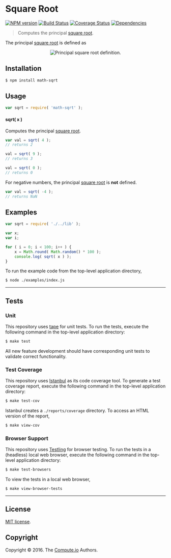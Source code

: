Square Root
===
[![NPM version][npm-image]][npm-url] [![Build Status][build-image]][build-url] [![Coverage Status][coverage-image]][coverage-url] [![Dependencies][dependencies-image]][dependencies-url]

> Computes the principal [square root][square-root].

The principal [square root][square-root] is defined as

<div class="equation" align="center" data-raw-text="\sqrt{x^2} = \begin{matrix} x, &amp; \textrm{if}\ x \geq 0\end{matrix}" data-equation="eq:principal_square_root">
	<img src="https://cdn.rawgit.com/math-io/sqrt/8e7861b1a304c4589279000f58c7f044c9dfedde/docs/img/eqn.svg" alt="Principal square root definition.">
	<br>
</div>


## Installation

``` bash
$ npm install math-sqrt
```


## Usage

``` javascript
var sqrt = require( 'math-sqrt' );
```

#### sqrt( x )

Computes the principal [square root][square-root].

``` javascript
var val = sqrt( 4 );
// returns 2

val = sqrt( 9 );
// returns 3

val = sqrt( 0 );
// returns 0
```

For negative numbers, the principal [square root][square-root] is __not__ defined.

``` javascript
var val = sqrt( -4 );
// returns NaN
```


## Examples

``` javascript
var sqrt = require( './../lib' );

var x;
var i;

for ( i = 0; i < 100; i++ ) {
	x = Math.round( Math.random() * 100 );
	console.log( sqrt( x ) );
}
```

To run the example code from the top-level application directory,

``` bash
$ node ./examples/index.js
```


---
## Tests

### Unit

This repository uses [tape][tape] for unit tests. To run the tests, execute the following command in the top-level application directory:

``` bash
$ make test
```

All new feature development should have corresponding unit tests to validate correct functionality.


### Test Coverage

This repository uses [Istanbul][istanbul] as its code coverage tool. To generate a test coverage report, execute the following command in the top-level application directory:

``` bash
$ make test-cov
```

Istanbul creates a `./reports/coverage` directory. To access an HTML version of the report,

``` bash
$ make view-cov
```


### Browser Support

This repository uses [Testling][testling] for browser testing. To run the tests in a (headless) local web browser, execute the following command in the top-level application directory:

``` bash
$ make test-browsers
```

To view the tests in a local web browser,

``` bash
$ make view-browser-tests
```

<!-- [![browser support][browsers-image]][browsers-url] -->


---
## License

[MIT license](http://opensource.org/licenses/MIT).


## Copyright

Copyright &copy; 2016. The [Compute.io][compute-io] Authors.


[npm-image]: http://img.shields.io/npm/v/math-sqrt.svg
[npm-url]: https://npmjs.org/package/math-sqrt

[build-image]: http://img.shields.io/travis/math-io/sqrt/master.svg
[build-url]: https://travis-ci.org/math-io/sqrt

[coverage-image]: https://img.shields.io/codecov/c/github/math-io/sqrt/master.svg
[coverage-url]: https://codecov.io/github/math-io/sqrt?branch=master

[dependencies-image]: http://img.shields.io/david/math-io/sqrt.svg
[dependencies-url]: https://david-dm.org/math-io/sqrt

[dev-dependencies-image]: http://img.shields.io/david/dev/math-io/sqrt.svg
[dev-dependencies-url]: https://david-dm.org/dev/math-io/sqrt

[github-issues-image]: http://img.shields.io/github/issues/math-io/sqrt.svg
[github-issues-url]: https://github.com/math-io/sqrt/issues

[tape]: https://github.com/substack/tape
[istanbul]: https://github.com/gotwarlost/istanbul
[testling]: https://ci.testling.com

[compute-io]: https://github.com/compute-io/
[square-root]: https://en.wikipedia.org/wiki/Square_root
